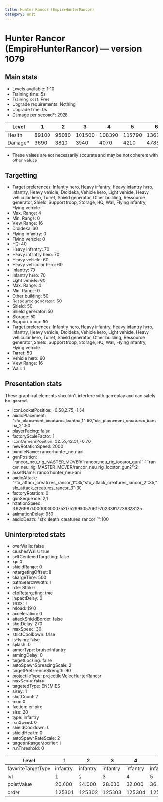 ```yaml
---
title: Hunter Rancor (EmpireHunterRancor)
category: unit
---
```


# Hunter Rancor (EmpireHunterRancor) — version 1079

## Main stats

  * Levels available: 1-10
  * Training time: 5s
  * Training cost: Free
  * Upgrade requirements: Nothing
  * Upgrade time: 0s
  * Damage per second*: 2928

|Level  |1    |2    |3     |4     |5     |6     |7     |8     |9     |10    |
|-------|-----|-----|------|------|------|------|------|------|------|------|
|Health |89100|95080|101500|108390|115790|136125|145530|169800|181680|190325|
|Damage*|3690 |3810 |3940  |4070  |4210  |4785  |4950  |5580  |5772  |6225  |

* These values are not necessarily accurate and may be not coherent with other values

## Targetting

  * Target preferences: Infantry hero, Heavy infantry, Heavy infantry hero, Infantry, Heavy vehicle, Droideka, Vehicle hero, Light vehicle, Heavy vehicular hero, Turret, Shield generator, Other building, Ressource generator, Shield, Support troop, Storage, HQ, Wall, Flying infantry, Flying vehicle
  * Max. Range: 4
  * Min. Range: 0
  * View Range: 16
  * Droideka: 60
  * Flying infantry: 0
  * Flying vehicle: 0
  * HQ: 40
  * Heavy infantry: 70
  * Heavy infantry hero: 70
  * Heavy vehicle: 60
  * Heavy vehicular hero: 60
  * Infantry: 70
  * Infantry hero: 70
  * Light vehicle: 60
  * Max. Range: 4
  * Min. Range: 0
  * Other building: 50
  * Ressource generator: 50
  * Shield: 50
  * Shield generator: 50
  * Storage: 50
  * Support troop: 50
  * Target preferences: Infantry hero, Heavy infantry, Heavy infantry hero, Infantry, Heavy vehicle, Droideka, Vehicle hero, Light vehicle, Heavy vehicular hero, Turret, Shield generator, Other building, Ressource generator, Shield, Support troop, Storage, HQ, Wall, Flying infantry, Flying vehicle
  * Turret: 50
  * Vehicle hero: 60
  * View Range: 16
  * Wall: 1

## Presentation stats

These graphical elements shouldn't interfere with gameplay and can safely be ignored.

  * iconLookatPosition: -0.58,2.75,-1.64
  * audioPlacement: "sfx_placement_creatures_bantha_1":50,"sfx_placement_creatures_bantha_2":50
  * playerFacing: false
  * factoryScaleFactor: 1
  * iconCameraPosition: 32.55,42.31,46.76
  * newRotationSpeed: 2000
  * bundleName: rancorhunter_neu-ani
  * gunPosition: "rancor_neu_rig_MASTER_MOVER/"rancor_neu_rig_locator_gun1":1,"rancor_neu_rig_MASTER_MOVER/rancor_neu_rig_locator_gun2":2
  * assetName: rancorhunter_neu-ani
  * audioAttack: "sfx_attack_creatures_rancor_1":35,"sfx_attack_creatures_rancor_2":35,"sfx_attack_creatures_rancor_3":30
  * factoryRotation: 0
  * gunSequence: 2,1
  * rotationSpeed: 3.92698750000000007531752999057061970233917236328125
  * animationDelay: 960
  * audioDeath: "sfx_death_creatures_rancor_1":100

## Uninterpreted stats

  * overWalls: false
  * crushesWalls: true
  * selfCenteredTargeting: false
  * xp: 0
  * shieldRange: 0
  * retargetingOffset: 8
  * chargeTime: 500
  * pathSearchWidth: 1
  * role: Striker
  * clipRetargeting: true
  * impactDelay: 0
  * sizex: 1
  * reload: 1910
  * acceleration: 0
  * attackShieldBorder: false
  * shotDelay: 270
  * maxSpeed: 30
  * strictCoolDown: false
  * isFlying: false
  * splash: 0
  * armorType: bruiserInfantry
  * armingDelay: 0
  * targetLocking: false
  * autoSpawnSpreadingScale: 2
  * targetPreferenceStrength: 90
  * projectileType: projectileMeleeHunterRancor
  * maxScale: false
  * targetedType: ENEMIES
  * sizey: 1
  * shotCount: 2
  * trap: 0
  * faction: empire
  * size: 20
  * type: infantry
  * runSpeed: 0
  * shieldCooldown: 0
  * shieldHealth: 0
  * autoSpawnRateScale: 2
  * targetInRangeModifier: 1
  * runThreshold: 0

|Level             |1       |2       |3       |4       |5       |6       |7       |8       |9       |10     |
|------------------|--------|--------|--------|--------|--------|--------|--------|--------|--------|-------|
|favoriteTargetType|infantry|infantry|infantry|infantry|infantry|infantry|infantry|infantry|infantry|closest|
|lvl               |1       |2       |3       |4       |5       |6       |7       |8       |9       |10     |
|pointValue        |20.000  |24.000  |28.000  |32.000  |36.000  |40.000  |44.000  |48.000  |52.000  |60.000 |
|order             |125301  |125302  |125303  |125304  |125305  |125306  |125307  |125308  |125309  |125310 |

